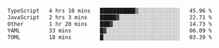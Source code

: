 <!--START_SECTION:waka-->

```txt
TypeScript   4 hrs 10 mins   ███████████▒░░░░░░░░░░░░░   45.96 %
JavaScript   2 hrs 3 mins    █████▓░░░░░░░░░░░░░░░░░░░   22.71 %
Other        1 hr 20 mins    ███▓░░░░░░░░░░░░░░░░░░░░░   14.73 %
YAML         33 mins         █▓░░░░░░░░░░░░░░░░░░░░░░░   06.09 %
TOML         18 mins         █░░░░░░░░░░░░░░░░░░░░░░░░   03.39 %
```

<!--END_SECTION:waka-->